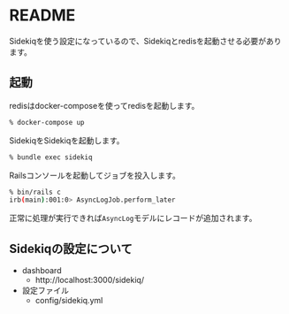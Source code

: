 # README

Sidekiqを使う設定になっているので、Sidekiqとredisを起動させる必要があります。

## 起動

redisはdocker-composeを使ってredisを起動します。

```sh
% docker-compose up
```

SidekiqをSidekiqを起動します。

```sh
% bundle exec sidekiq
```

Railsコンソールを起動してジョブを投入します。

```sh
% bin/rails c
irb(main):001:0> AsyncLogJob.perform_later
```

正常に処理が実行できれば`AsyncLog`モデルにレコードが追加されます。

## Sidekiqの設定について

- dashboard
    - http://localhost:3000/sidekiq/
- 設定ファイル
    - config/sidekiq.yml
